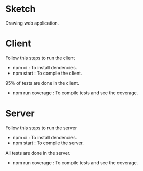 # Sketch
Drawing web application.

# Client

Follow this steps to run the client
* npm ci : To install dendencies.
* npm start : To compile the client.

 95% of tests are done in the client.

* npm run coverage : To compile tests and see the coverage.

# Server 

Follow this steps to run the server
* npm ci : To install dendencies.
* npm start : To compile the server.

All tests are done in the server.

* npm run coverage : To compile tests and see the coverage.
